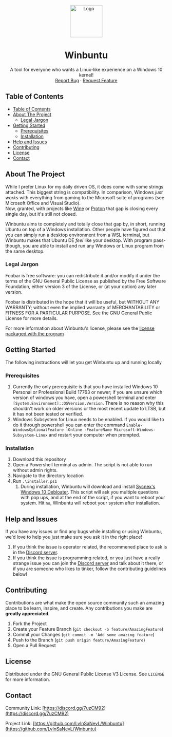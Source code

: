 <!-- PROJECT HEADER -->
<p align="center">
  <img src="https://raw.githubusercontent.com/LvInSaNevL/Winbuntu/master/Logos/Winbuntu.png" alt="Logo" width="100" height="100">
  <h1 align="center">Winbuntu</h1>

  <p align="center">
    A tool for everyone who wants a Linux-like experience on a Windows 10 kernel!
    <br />
    <a href="https://github.com/LvInSaNevL/Winbuntu/issues/new">Report Bug</a>
    ·
    <a href="https://github.com/LvInSaNevL/Winbuntu/issues/new">Request Feature</a>
  </p>
</p>



<!-- TABLE OF CONTENTS -->
## Table of Contents
- [Table of Contents](#table-of-contents)
- [About The Project](#about-the-project)
  - [Legal Jargon](#legal-jargon)
- [Getting Started](#getting-started)
  - [Prerequisites](#prerequisites)
  - [Installation](#installation)
- [Help and Issues](#help-and-issues)
- [Contributing](#contributing)
- [License](#license)
- [Contact](#contact)



<!-- ABOUT THE PROJECT -->
## About The Project
While I prefer Linux for my daily driven OS, it does come with some strings attached. This biggest string is compatibility. In comparison, Windows *just works* with everything from gaming to the Microsoft suite of programs (see Microsoft Office and Visual Studio).
<br>
Now, granted, with projects like [Wine](https://www.winehq.org/) or [Proton](https://github.com/ValveSoftware/Proton) that gap is closing every single day, but it's still not closed. 

Winbuntu aims to completely and totally close that gap by, in short, running Ubuntu on top of a Windows installation. Other people have figured out that you can simply run a desktop environment from a WSL terminal, but Winbuntu makes that Ubuntu DE *feel* like your desktop. With program pass-though, you are able to install and run any Windows or Linux program from the same desktop. 

### Legal Jargon
Foobar is free software: you can redistribute it and/or modify
it under the terms of the GNU General Public License as published by
the Free Software Foundation, either version 3 of the License, or
(at your option) any later version.

Foobar is distributed in the hope that it will be useful,
but WITHOUT ANY WARRANTY; without even the implied warranty of
MERCHANTABILITY or FITNESS FOR A PARTICULAR PURPOSE.  See the
GNU General Public License for more details.

For more information about Winbuntu's license, please see the [license packaged with the program](https://github.com/LvInSaNevL/Winbuntu/blob/master/LICENSE)




<!-- GETTING STARTED -->
## Getting Started
The following instructions will let you get Winbuntu up and running locally

### Prerequisites
1. Currently the only prerequisite is that you have installed Windows 10 Personal or Professional Build 17763 or newer; if you are unsure which version of windows you have, open a powershell terminal and enter `[System.Environment]::OSVersion.Version`. There is no reason why this shouldn't work on older versions or the most recent update to LTSB, but it has not been tested or verified. 
2. Windows Subsystem for Linux needs to be enabled. If you would like to do it through powershell you can enter the command `Enable-WindowsOptionalFeature -Online -FeatureName Microsoft-Windows-Subsystem-Linux` and restart your computer when prompted. 

### Installation
1. Download this repository
2. Open a Powershell terminal as admin. The script is not able to run without admin rights.
3. Navigate to the directory location
4. Run `.\installer.ps1`
   1. During installation, Winbuntu will download and install [Sycnex's Windows 10 Debloater](https://github.com/Sycnex/Windows10Debloater). This script will ask you multiple questions with pop ups, and at the end of the script, if you want to reboot your system. Hit `no`, Winbuntu will reboot your system after installation. 




<!-- HELP AND ISSUES -->
## Help and Issues
If you have any issues or find any bugs while installing or using Winbuntu, we'd love to help you just make sure you ask it in the right place!
1. If you think the issue is operator related, the recommened place to ask is in the [Discord server](https://discord.gg/7uzCM92).
2. If you think the issue is programming related, or you just have a really strange issue you can join the [Discord server](https://discord.gg/7uzCM92) and talk about it there, or if you are someone who likes to tinker, follow the contributing guidelines below!




<!-- CONTRIBUTING -->
## Contributing
Contributions are what make the open source community such an amazing place to be learn, inspire, and create. Any contributions you make are **greatly appreciated**.

1. Fork the Project
2. Create your Feature Branch (`git checkout -b feature/AmazingFeature`)
3. Commit your Changes (`git commit -m 'Add some amazing feature`)
4. Push to the Branch (`git push origin feature/AmazingFeature`)
5. Open a Pull Request



<!-- LICENSE -->
## License
Distributed under the GNU General Public License V3 License. See `LICENSE` for more information.



<!-- CONTACT -->
## Contact
Community Link: [https://discord.gg/7uzCM92](https://discord.gg/7uzCM92)

Project Link:   [https://github.com/LvInSaNevL/Winbuntu](https://github.com/LvInSaNevL/Winbuntu)



